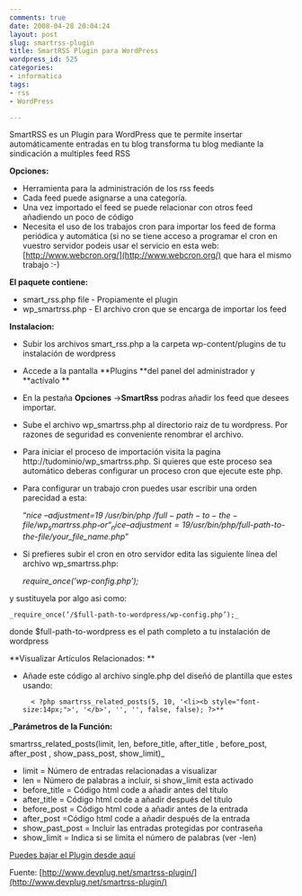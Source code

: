 ```yaml
---
comments: true
date: 2008-04-28 20:04:24
layout: post
slug: smartrss-plugin
title: SmartRSS Plugin para WordPress
wordpress_id: 525
categories:
- informatica
tags:
- rss
- WordPress

---
```


SmartRSS es un Plugin para WordPress que te permite insertar automáticamente entradas en tu blog transforma tu blog mediante la sindicación a multiples feed RSS

**Opciones:**

- Herramienta para la administración de los rss feeds
- Cada feed puede asignarse a una categoría.
- Una vez importado el feed se puede relacionar con otros feed añadiendo un poco de código
- Necesita el uso de los trabajos cron para importar los feed de forma periódica y automática (si no se tiene acceso a programar el cron en vuestro servidor podeis usar el servicio  en esta web: [http://www.webcron.org/](http://www.webcron.org/) que hara el mismo trabajo :-)

**El paquete contiene:**

- smart_rss.php file - Propiamente el plugin
- wp_smartrss.php - El archivo cron que se encarga de importar los feed

**Instalacion:**

- Subir los archivos smart_rss.php a la carpeta  wp-content/plugins de tu instalación de wordpress
- Accede a la pantalla **Plugins **del panel del administrador y **actívalo **
- En la pestaña **Opciones** ->**SmartRss** podras añadir los feed que desees importar.
- Sube el archivo wp_smartrss.php al directorio raiz de tu wordpress. Por razones de seguridad es conveniente renombrar el archivo.
- Para iniciar el proceso de importación visita la pagina http://tudominio/wp_smartrss.php. Si quieres que este proceso sea automático deberas configurar un proceso cron que ejecute este php.
- Para configurar un trabajo cron puedes usar escribir una orden parecidad a esta:

    “_nice –adjustment=19 /usr/bin/php /$full-path-to-the-file/wp_smartrss.php_”
or
“_nice –adjustment=19 /usr/bin/php /$full-path-to-the-file/your_file_name.php_”

- Si prefieres subir el cron en otro servidor edita las siguiente línea del archivo wp_smartrss.php:

    _require_once(’wp-config.php’);_
    
y sustituyela por algo asi como:

    _require_once(’/$full-path-to-wordpress/wp-config.php’);_
    
donde $full-path-to-wordpress es el path completo a tu instalación de wordpress

**Visualizar Artículos Relacionados: **

- Añade este código al archivo single.php del diseñó de plantilla que estes usando:

        < ?php smartrss_related_posts(5, 10, '<li><b style="font-size:14px;">', '</b>', '', '', false, false); ?>**

_**Parámetros de la Función:** 

smartrss_related_posts(limit, len, before_title, after_title , before_post, after_post , show_pass_post, show_limit)_

- limit = Número de entradas relacionadas a visualizar
- len = Número de palabras a incluir, si show_limit esta activado
- before_title = Código html code a añadir antes del título
- after_title = Código html code a añadir después del título
- before_post = Código html code a añadir antes de la entrada
- after_post =Código html code a añadir después de la entrada
- show_past_post = Incluir las entradas protegidas por contraseña
- show_limit = Indica si se limita el número de palabras (ver -len)

[Puedes bajar el Plugin desde aquí](http://www.devplug.net/download/smartrss.zip)

Fuente: [http://www.devplug.net/smartrss-plugin/](http://www.devplug.net/smartrss-plugin/)


